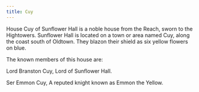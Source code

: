 ```yaml
---
title: Cuy
---
```


 House Cuy of Sunflower Hall is a noble house from the Reach, sworn to the Hightowers. Sunflower Hall is located on a town or area named Cuy, along the coast south of Oldtown. They blazon their shield as six yellow flowers on blue.

The known members of this house are:

Lord Branston Cuy, Lord of Sunflower Hall.

Ser Emmon Cuy, A reputed knight known as Emmon the Yellow.


